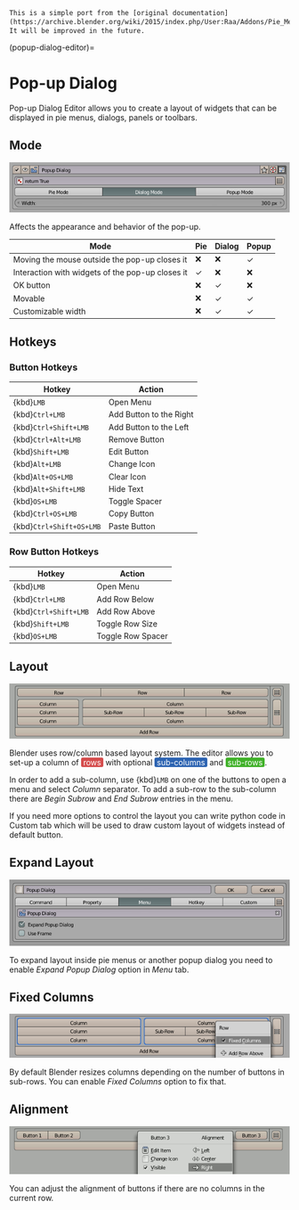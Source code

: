 ```{warning}
This is a simple port from the [original documentation](https://archive.blender.org/wiki/2015/index.php/User:Raa/Addons/Pie_Menu_Editor/). It will be improved in the future.
```

(popup-dialog-editor)=

# Pop-up Dialog

Pop-up Dialog Editor allows you to create a layout of widgets that can be displayed in pie menus, dialogs, panels or toolbars.

## Mode

![Pop-up dialog mode settings](/_static/images/original/popup/pme_popup_mode.png)

Affects the appearance and behavior of the pop-up.

| Mode | Pie | Dialog | Popup |
|------|-----|--------|-------|
| Moving the mouse outside the pop-up closes it | ❌ | ❌ | ✓ |
| Interaction with widgets of the pop-up closes it | ✓ | ❌ | ❌ |
| OK button | ❌ | ✓ | ❌ |
| Movable | ❌ | ✓ | ✓ |
| Customizable width | ❌ | ✓ | ✓ |

## Hotkeys

### Button Hotkeys

| Hotkey | Action |
|--------|--------|
| {kbd}`LMB` | Open Menu |
| {kbd}`Ctrl+LMB` | Add Button to the Right |
| {kbd}`Ctrl+Shift+LMB` | Add Button to the Left |
| {kbd}`Ctrl+Alt+LMB` | Remove Button |
| {kbd}`Shift+LMB` | Edit Button |
| {kbd}`Alt+LMB` | Change Icon |
| {kbd}`Alt+OS+LMB` | Clear Icon |
| {kbd}`Alt+Shift+LMB` | Hide Text |
| {kbd}`OS+LMB` | Toggle Spacer |
| {kbd}`Ctrl+OS+LMB` | Copy Button |
| {kbd}`Ctrl+Shift+OS+LMB` | Paste Button |

### Row Button Hotkeys

| Hotkey | Action |
|--------|--------|
| {kbd}`LMB` | Open Menu |
| {kbd}`Ctrl+LMB` | Add Row Below |
| {kbd}`Ctrl+Shift+LMB` | Add Row Above |
| {kbd}`Shift+LMB` | Toggle Row Size |
| {kbd}`OS+LMB` | Toggle Row Spacer |

## Layout

![Layout demonstration](/_static/images/original/popup/pme_layout.gif)

<style>
.layout-colors span {
    padding: 0 4px;
    border-radius: 3px;
    color: white;
}
</style>

<div class="layout-colors">
    <p>Blender uses row/column based layout system. The editor allows you to set-up a column of <span style="background-color:rgb(213, 77, 77)">rows</span> with optional <span style="background-color:rgb(45, 100, 178)">sub-columns</span> and <span style="background-color:rgb(65, 178, 42)">sub-rows</span>.</p>
</div>

In order to add a sub-column, use {kbd}`LMB` on one of the buttons to open a menu and select *Column* separator.
To add a sub-row to the sub-column there are *Begin Subrow* and *End Subrow* entries in the menu.

If you need more options to control the layout you can write python code in Custom tab which will be used to draw custom layout of widgets instead of default button.

## Expand Layout

![Expand layout settings](/_static/images/original/popup/pme1.14.0_pd_expand.png)

To expand layout inside pie menus or another popup dialog you need to enable *Expand Popup Dialog* option in *Menu* tab.

## Fixed Columns

![Fixed columns demonstration](/_static/images/original/popup/pme_layout_fixed_columns.png)

By default Blender resizes columns depending on the number of buttons in sub-rows. You can enable *Fixed Columns* option to fix that.

## Alignment

![Alignment demonstration](/_static/images/original/popup/pme_layout_alignment.gif)

You can adjust the alignment of buttons if there are no columns in the current row.

<style>
.mode-table, .hotkey-table {
    width: 100%;
    margin: 1em 0;
}

.mode-table td, .hotkey-table td {
    padding: 0.5em;
}

.mode-table th {
    background-color: #f5f5f5;
    font-weight: bold;
}
</style>